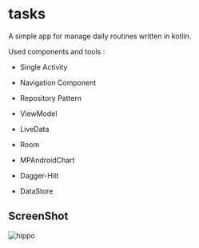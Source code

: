# tasks  

A simple app for manage daily routines written in kotlin.

Used components and tools :

* Single Activity

* Navigation Component

* Repository Pattern

* ViewModel

* LiveData

* Room

* MPAndroidChart

* Dagger-Hilt

* DataStore

## ScreenShot  
![hippo]("https://media.giphy.com/media/7m3vPPj1FPDt7s266B/giphy.gif")
